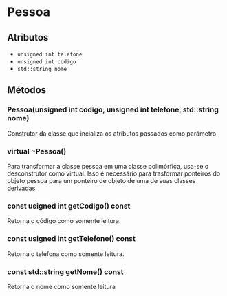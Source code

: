 # Pessoa

## Atributos

-  `unsigned int telefone`
-  `unsigned int codigo`
-  `std::string nome`

## Métodos 

### Pessoa(unsigned int codigo, unsigned int telefone, std::string nome)
Construtor da classe que incializa os atributos passados como parâmetro

### virtual ~Pessoa()
Para transformar a classe pessoa em uma classe polimórfica, usa-se o desconstrutor como virtual. Isso é necessário para trasformar ponteiros do objeto pessoa para um ponteiro de objeto de uma de suas classes derivadas. 

### const usigned int getCodigo() const
Retorna o código como somente leitura.

### const usigned int getTelefone() const
Retorna o telefona como somente leitura.

### const std::string getNome() const
Retorna o nome como somente leitura

